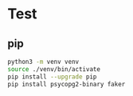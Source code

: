 # Test

## pip

```sh
python3 -m venv venv
source ./venv/bin/activate
pip install --upgrade pip
pip install psycopg2-binary faker
```
